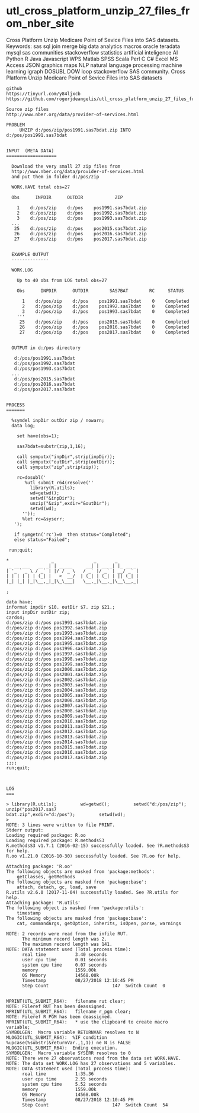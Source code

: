 # utl_cross_platform_unzip_27_files_from_nber_site
Cross Platform Unzip Medicare Point of Sevice Files into SAS datasets.  Keywords: sas sql join merge big data analytics macros oracle teradata mysql sas communities stackoverflow statistics artificial inteligence AI Python R Java Javascript WPS Matlab SPSS Scala Perl C C# Excel MS Access JSON graphics maps NLP natural language processing machine learning igraph DOSUBL DOW loop stackoverflow SAS community.
    Cross Platform Unzip Medicare Point of Sevice Files into SAS datasets

    github
    https://tinyurl.com/y84ljxcb
    https://github.com/rogerjdeangelis/utl_cross_platform_unzip_27_files_from_nber_site

    Source zip files
    http://www.nber.org/data/provider-of-services.html

    PROBLEM
         UNZIP d:/pos/zip/pos1991.sas7bdat.zip INTO d:/pos/pos1991.sas7bdat


    INPUT  (META DATA)
    ===================

      Download the very small 27 zip files from
      http://www.nber.org/data/provider-of-services.html
      and put them in folder d:/pos/zip

      WORK.HAVE total obs=27

      Obs      INPDIR      OUTDIR            ZIP

        1    d:/pos/zip    d:/pos    pos1991.sas7bdat.zip
        2    d:/pos/zip    d:/pos    pos1992.sas7bdat.zip
        3    d:/pos/zip    d:/pos    pos1993.sas7bdat.zip
      ...
       25    d:/pos/zip    d:/pos    pos2015.sas7bdat.zip
       26    d:/pos/zip    d:/pos    pos2016.sas7bdat.zip
       27    d:/pos/zip    d:/pos    pos2017.sas7bdat.zip


      EXAMPLE OUTPUT
      --------------

      WORK.LOG

        Up to 40 obs from LOG total obs=27

        Obs      INPDIR      OUTDIR        SAS7BAT        RC     STATUS

          1    d:/pos/zip    d:/pos    pos1991.sas7bdat    0    Completed
          2    d:/pos/zip    d:/pos    pos1992.sas7bdat    0    Completed
          3    d:/pos/zip    d:/pos    pos1993.sas7bdat    0    Completed
        '''
         25    d:/pos/zip    d:/pos    pos2015.sas7bdat    0    Completed
         26    d:/pos/zip    d:/pos    pos2016.sas7bdat    0    Completed
         27    d:/pos/zip    d:/pos    pos2017.sas7bdat    0    Completed


      OUTPUT in d:/pos directory

       d:/pos/pos1991.sas7bdat
       d:/pos/pos1992.sas7bdat
       d:/pos/pos1993.sas7bdat
      ...
       d:/pos/pos2015.sas7bdat
       d:/pos/pos2016.sas7bdat
       d:/pos/pos2017.sas7bdat


    PROCESS
    =======

      %symdel inpDir outDir zip / nowarn;
      data log;

        set have(obs=1);

        sas7bdat=substr(zip,1,16);

        call symputx("inpDir",strip(inpDir));
        call symputx("outDir",strip(outDir));
        call symputx("zip",strip(zip));

        rc=dosubl('
           %utl_submit_r64(resolve(''
             library(R.utils);
             wd=getwd();
             setwd("&inpDir");
             unzip("&zip",exdir="&outDir");
             setwd(wd);
          ''));
          %let rc=&syserr;
       ');

       if symgetn('rc')=0  then status="Completed";
       else status="Failed";

     run;quit;
     
    *                _               _       _
     _ __ ___   __ _| | _____     __| | __ _| |_ __ _
    | '_ ` _ \ / _` | |/ / _ \   / _` |/ _` | __/ _` |
    | | | | | | (_| |   <  __/  | (_| | (_| | || (_| |
    |_| |_| |_|\__,_|_|\_\___|   \__,_|\__,_|\__\__,_|

    ;

    data have;
    informat inpdir $10. outDir $7. zip $21.;
    input inpDir outDir zip;
    cards4;
    d:/pos/zip d:/pos pos1991.sas7bdat.zip
    d:/pos/zip d:/pos pos1992.sas7bdat.zip
    d:/pos/zip d:/pos pos1993.sas7bdat.zip
    d:/pos/zip d:/pos pos1994.sas7bdat.zip
    d:/pos/zip d:/pos pos1995.sas7bdat.zip
    d:/pos/zip d:/pos pos1996.sas7bdat.zip
    d:/pos/zip d:/pos pos1997.sas7bdat.zip
    d:/pos/zip d:/pos pos1998.sas7bdat.zip
    d:/pos/zip d:/pos pos1999.sas7bdat.zip
    d:/pos/zip d:/pos pos2000.sas7bdat.zip
    d:/pos/zip d:/pos pos2001.sas7bdat.zip
    d:/pos/zip d:/pos pos2002.sas7bdat.zip
    d:/pos/zip d:/pos pos2003.sas7bdat.zip
    d:/pos/zip d:/pos pos2004.sas7bdat.zip
    d:/pos/zip d:/pos pos2005.sas7bdat.zip
    d:/pos/zip d:/pos pos2006.sas7bdat.zip
    d:/pos/zip d:/pos pos2007.sas7bdat.zip
    d:/pos/zip d:/pos pos2008.sas7bdat.zip
    d:/pos/zip d:/pos pos2009.sas7bdat.zip
    d:/pos/zip d:/pos pos2010.sas7bdat.zip
    d:/pos/zip d:/pos pos2011.sas7bdat.zip
    d:/pos/zip d:/pos pos2012.sas7bdat.zip
    d:/pos/zip d:/pos pos2013.sas7bdat.zip
    d:/pos/zip d:/pos pos2014.sas7bdat.zip
    d:/pos/zip d:/pos pos2015.sas7bdat.zip
    d:/pos/zip d:/pos pos2016.sas7bdat.zip
    d:/pos/zip d:/pos pos2017.sas7bdat.zip
    ;;;;
    run;quit;



    LOG
    ===

    > library(R.utils);         wd=getwd();         setwd("d:/pos/zip");         unzip("pos2017.sas7
    bdat.zip",exdir="d:/pos");         setwd(wd);
    >
    NOTE: 3 lines were written to file PRINT.
    Stderr output:
    Loading required package: R.oo
    Loading required package: R.methodsS3
    R.methodsS3 v1.7.1 (2016-02-15) successfully loaded. See ?R.methodsS3 for help.
    R.oo v1.21.0 (2016-10-30) successfully loaded. See ?R.oo for help.

    Attaching package: 'R.oo'
    The following objects are masked from 'package:methods':
        getClasses, getMethods
    The following objects are masked from 'package:base':
        attach, detach, gc, load, save
    R.utils v2.6.0 (2017-11-04) successfully loaded. See ?R.utils for help.
    Attaching package: 'R.utils'
    The following object is masked from 'package:utils':
        timestamp
    The following objects are masked from 'package:base':
        cat, commandArgs, getOption, inherits, isOpen, parse, warnings

    NOTE: 2 records were read from the infile RUT.
          The minimum record length was 2.
          The maximum record length was 141.
    NOTE: DATA statement used (Total process time):
          real time           3.40 seconds
          user cpu time       0.01 seconds
          system cpu time     0.07 seconds
          memory              1559.00k
          OS Memory           14568.00k
          Timestamp           08/27/2018 12:10:45 PM
          Step Count                        147  Switch Count  0


    MPRINT(UTL_SUBMIT_R64):   filename rut clear;
    NOTE: Fileref RUT has been deassigned.
    MPRINT(UTL_SUBMIT_R64):   filename r_pgm clear;
    NOTE: Fileref R_PGM has been deassigned.
    MPRINT(UTL_SUBMIT_R64):   * use the clipboard to create macro variable;
    SYMBOLGEN:  Macro variable RETURNVAR resolves to N
    MLOGIC(UTL_SUBMIT_R64):  %IF condition %upcase(%substr(&returnVar.,1,1)) ne N is FALSE
    MLOGIC(UTL_SUBMIT_R64):  Ending execution.
    SYMBOLGEN:  Macro variable SYSERR resolves to 0
    NOTE: There were 27 observations read from the data set WORK.HAVE.
    NOTE: The data set WORK.LOG has 27 observations and 5 variables.
    NOTE: DATA statement used (Total process time):
          real time           1:35.36
          user cpu time       2.55 seconds
          system cpu time     5.52 seconds
          memory              1559.00k
          OS Memory           14568.00k
          Timestamp           08/27/2018 12:10:45 PM
          Step Count                        147  Switch Count  54

